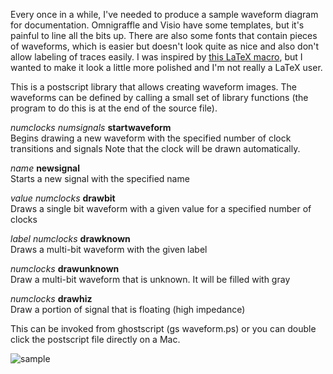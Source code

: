 Every once in a while, I've needed to produce a sample waveform diagram for documentation.
Omnigraffle and Visio have some templates, but it's painful to line all the bits up.  There are also some fonts that contain
pieces of waveforms, which is easier but doesn't look quite as nice and also don't allow labeling of traces easily.
I was inspired by [this LaTeX macro](http://www.texample.net/tikz/examples/timing-diagram/), but I wanted to make it
look a little more polished and I'm not really a LaTeX user.

This is a postscript library that allows creating waveform images.  The waveforms can
be defined by calling a small set of library functions (the program to do this is
at the end of the source file).

_numclocks_ _numsignals_ __startwaveform__<br>
  Begins drawing a new waveform with the specified number of clock transitions and signals 
  Note that the clock will be drawn automatically.

_name_ __newsignal__<br>
  Starts a new signal with the specified name
  
_value_ _numclocks_ __drawbit__<br>
  Draws a single bit waveform with a given value for a specified number of clocks
  
_label_ _numclocks_ __drawknown__<br>
  Draws a multi-bit waveform with the given label
  
_numclocks_ __drawunknown__<br>
  Draw a multi-bit waveform that is unknown. It will be filled with gray
  
_numclocks_ __drawhiz__<br>
  Draw a portion of signal that is floating (high impedance)
  
This can be invoked from ghostscript (gs waveform.ps) or you can double click the 
postscript file directly on a Mac.

![sample](https://github.com/jbush001/GPGPU/wiki/v1-l2req-waveform.png)
